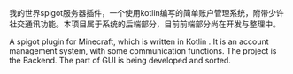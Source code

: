 我的世界spigot服务器插件，一个使用kotlin编写的简单账户管理系统，附带少许社交通讯功能。本项目属于系统的后端部分，目前前端部分尚在开发与整理中。

A spigot plugin for Minecraft, which is written in Kotlin . It is an account management system, with some communication functions. The project is the Backend. The part of GUI is being developed and sorted.